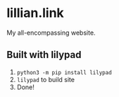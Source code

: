 # lillian.link

My all-encompassing website.

## Built with lilypad

  1. `python3 -m pip install lilypad`
  2. `lilypad` to build site
  3. Done!
